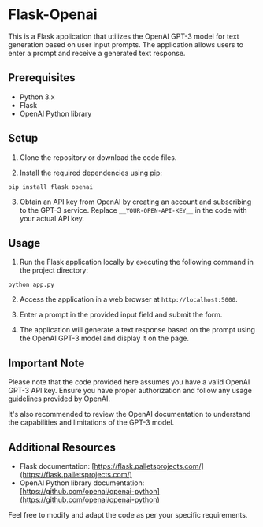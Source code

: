 # Flask-Openai
This is a Flask application that utilizes the OpenAI GPT-3 model for text generation based on user input prompts. The application allows users to enter a prompt and receive a generated text response.

## Prerequisites
- Python 3.x
- Flask
- OpenAI Python library

## Setup

1. Clone the repository or download the code files.

2. Install the required dependencies using pip:

```
pip install flask openai
```

3. Obtain an API key from OpenAI by creating an account and subscribing to the GPT-3 service. Replace `__YOUR-OPEN-API-KEY__` in the code with your actual API key.

## Usage

1. Run the Flask application locally by executing the following command in the project directory:

```
python app.py
```

2. Access the application in a web browser at `http://localhost:5000`.

3. Enter a prompt in the provided input field and submit the form.

4. The application will generate a text response based on the prompt using the OpenAI GPT-3 model and display it on the page.

## Important Note

Please note that the code provided here assumes you have a valid OpenAI GPT-3 API key. Ensure you have proper authorization and follow any usage guidelines provided by OpenAI.

It's also recommended to review the OpenAI documentation to understand the capabilities and limitations of the GPT-3 model.

## Additional Resources

- Flask documentation: [https://flask.palletsprojects.com/](https://flask.palletsprojects.com/)
- OpenAI Python library documentation: [https://github.com/openai/openai-python](https://github.com/openai/openai-python)

Feel free to modify and adapt the code as per your specific requirements.
